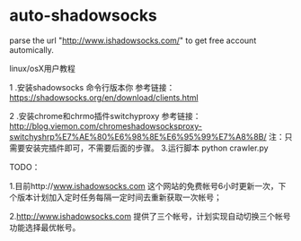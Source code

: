# auto-shadowsocks
parse the url "http://www.ishadowsocks.com/" to get free account automically.

linux/osX用户教程

1 .安装shadowsocks 命令行版本你
参考链接：https://shadowsocks.org/en/download/clients.html

2 .安装chrome和chrmo插件switchyproxy
参考链接：http://blog.viemon.com/chromeshadowsocksproxy-switchyshrp%E7%AE%80%E6%98%8E%E6%95%99%E7%A8%8B/
注：只需要安装完插件即可，不需要后面的步骤。
3.运行脚本
python crawler.py

TODO：

1.目前http://www.ishadowsocks.com 这个网站的免费帐号6小时更新一次，下个版本计划加入定时任务每隔一定时间去重新获取一次帐号；

2.http://www.ishadowsocks.com 提供了三个帐号，计划实现自动切换三个帐号功能选择最优帐号。
